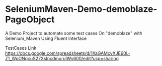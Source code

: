 # SeleniumMaven-Demo-demoblaze-PageObject
A Demo Project to automate some test cases On "demoblaze" with Selenium_Maven Using Fluent Interface

TestCases Link
https://docs.google.com/spreadsheets/d/1XaGAMcvXJE60L-Z1_WpONqcuS27XsIncdmuruIWv600/edit?usp=sharing
